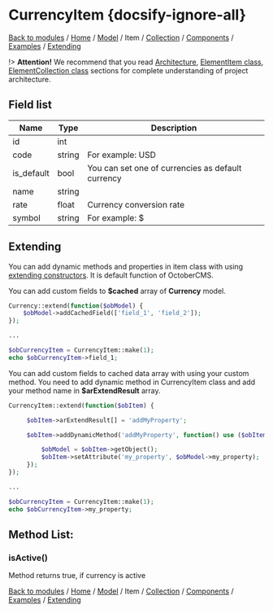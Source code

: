 # CurrencyItem {docsify-ignore-all}

[Back to modules](modules/home.md)
/ [Home](modules/currency/home.md)
/ [Model](modules/currency/model/model.md)
/ Item
/ [Collection](modules/currency/collection/collection.md)
/ [Components](modules/currency/component/component.md)
/ [Examples](modules/currency/examples/examples.md)
/ [Extending](modules/currency/extending/extending.md)

!> **Attention!**  We recommend that you read [Architecture](home.md#architecture), [ElementItem class](item-class/item-class.md),
[ElementCollection class](collection-class/collection-class.md) sections for complete understanding of  project architecture.

## Field list

|  Name | Type | Description |
|-------|------|--------|
|id|int|
|code|string|For example: USD|
|is_default|bool|You can set one of currencies as default currency|
|name|string|
|rate|float|Currency conversion rate|
|symbol|string|For example: $|

## Extending

You can add dynamic methods and properties in item class with using [extending constructors](http://octobercms.com/docs/services/behaviors#constructor-extension).
It is default function of OctoberCMS.

You can add custom fields to **$cached** array of **Currency** model.
```php
Currency::extend(function($obModel) {
    $obModel->addCachedField(['field_1', 'field_2']);
});

...

$obCurrencyItem = CurrencyItem::make(1);
echo $obCurrencyItem->field_1;
```

You can add custom fields to cached data array with using your custom method.
You need to add dynamic method in CurrencyItem class and add your method name in **$arExtendResult** array.
```php
CurrencyItem::extend(function($obItem) {

     $obItem->arExtendResult[] = 'addMyProperty';

     $obItem->addDynamicMethod('addMyProperty', function() use ($obItem) {

         $obModel = $obItem->getObject();
         $obItem->setAttribute('my_property', $obModel->my_property);
     });
});

...

$obCurrencyItem = CurrencyItem::make(1);
echo $obCurrencyItem->my_property;
```

## Method List:

### isActive()

Method returns true, if currency is active

[Back to modules](modules/home.md)
/ [Home](modules/currency/home.md)
/ [Model](modules/currency/model/model.md)
/ Item
/ [Collection](modules/currency/collection/collection.md)
/ [Components](modules/currency/component/component.md)
/ [Examples](modules/currency/examples/examples.md)
/ [Extending](modules/currency/extending/extending.md)